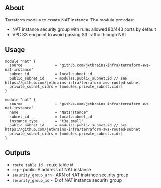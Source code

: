 ## About
Terraform module to create NAT instance. The module provides:

* NAT instance security group with rules allowed 80/443 ports by default
* VPC S3 endpoint to avoid passing S3 traffic through NAT   

## Usage

```hcl
module "nat" {
  source               = "github.com/jetbrains-infra/terraform-aws-nat-instance"
  subnet_id            = local.subnet_id
  public_subnet_id     = modules.public_subnet.id // see https://github.com/jetbrains-infra/terraform-aws-routed-subnet
  private_subnet_cidrs = [modules.private_subnet.cidr]
}
```


```hcl
module "nat" {
  source               = "github.com/jetbrains-infra/terraform-aws-nat-instance"
  name                 = "NatInstance"
  subnet_id            = local.subnet_id
  instance_type        = "t3a.small"
  public_subnet_id     = modules.public_subnet.id // see https://github.com/jetbrains-infra/terraform-aws-routed-subnet
  private_subnet_cidrs = [modules.private_subnet.cidr] 
}
```

## Outputs

* `route_table_id` - route table id 
* `eip` - public IP address of NAT instance
* `security_group_arn` - ARN of NAT instance security group 
* `security_group_id` - ID of NAT instance security group 
